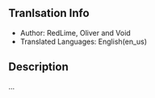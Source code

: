 ## Tranlsation Info
- Author: RedLime, Oliver and Void
- Translated Languages: English(en_us)

## Description
...